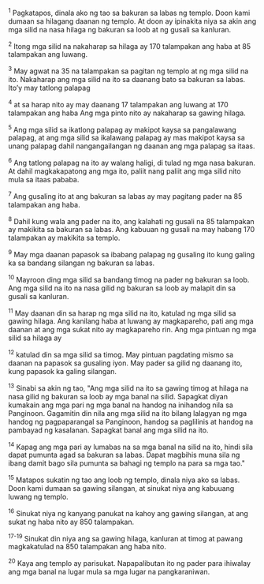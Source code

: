 <sup>1</sup>
Pagkatapos, dinala ako ng tao sa bakuran sa labas ng templo. Doon kami dumaan sa hilagang daanan ng templo. At doon ay ipinakita niya sa akin ang mga silid na nasa hilaga ng bakuran sa loob at ng gusali sa kanluran. 

<sup>2</sup>
Itong mga silid na nakaharap sa hilaga ay 170 talampakan ang haba at 85 talampakan ang luwang. 

<sup>3</sup>
May agwat na 35 na talampakan sa pagitan ng templo at ng mga silid na ito. Nakaharap ang mga silid na ito sa daanang bato sa bakuran sa labas. Itoʼy may tatlong palapag 

<sup>4</sup>
at sa harap nito ay may daanang 17 talampakan ang luwang at 170 talampakan ang haba Ang mga pinto nito ay nakaharap sa gawing hilaga. 

<sup>5</sup>
Ang mga silid sa ikatlong palapag ay makipot kaysa sa pangalawang palapag, at ang mga silid sa ikalawang palapag ay mas makipot kaysa sa unang palapag dahil nangangailangan ng daanan ang mga palapag sa itaas. 

<sup>6</sup>
Ang tatlong palapag na ito ay walang haligi, di tulad ng mga nasa bakuran. At dahil magkakapatong ang mga ito, paliit nang paliit ang mga silid nito mula sa itaas pababa. 

<sup>7</sup>
Ang gusaling ito at ang bakuran sa labas ay may pagitang pader na 85 talampakan ang haba. 

<sup>8</sup>
Dahil kung wala ang pader na ito, ang kalahati ng gusali na 85 talampakan ay makikita sa bakuran sa labas. Ang kabuuan ng gusali na may habang 170 talampakan ay makikita sa templo. 

<sup>9</sup>
May mga daanan papasok sa ibabang palapag ng gusaling ito kung galing ka sa bandang silangan ng bakuran sa labas. 

<sup>10</sup>
Mayroon ding mga silid sa bandang timog na pader ng bakuran sa loob. Ang mga silid na ito na nasa gilid ng bakuran sa loob ay malapit din sa gusali sa kanluran. 

<sup>11</sup>
May daanan din sa harap ng mga silid na ito, katulad ng mga silid sa gawing hilaga. Ang kanilang haba at luwang ay magkapareho, pati ang mga daanan at ang mga sukat nito ay magkapareho rin. Ang mga pintuan ng mga silid sa hilaga ay 

<sup>12</sup>
katulad din sa mga silid sa timog. May pintuan pagdating mismo sa daanan na papasok sa gusaling iyon. May pader sa gilid ng daanang ito, kung papasok ka galing silangan. 

<sup>13</sup>
Sinabi sa akin ng tao, "Ang mga silid na ito sa gawing timog at hilaga na nasa gilid ng bakuran sa loob ay mga banal na silid. Sapagkat diyan kumakain ang mga pari ng mga banal na handog na inihandog nila sa Panginoon. Gagamitin din nila ang mga silid na ito bilang lalagyan ng mga handog ng pagpaparangal sa Panginoon, handog sa paglilinis at handog na pambayad ng kasalanan. Sapagkat banal ang mga silid na ito. 

<sup>14</sup>
Kapag ang mga pari ay lumabas na sa mga banal na silid na ito, hindi sila dapat pumunta agad sa bakuran sa labas. Dapat magbihis muna sila ng ibang damit bago sila pumunta sa bahagi ng templo na para sa mga tao." 

<sup>15</sup>
Matapos sukatin ng tao ang loob ng templo, dinala niya ako sa labas. Doon kami dumaan sa gawing silangan, at sinukat niya ang kabuuang luwang ng templo. 

<sup>16</sup>
Sinukat niya ng kanyang panukat na kahoy ang gawing silangan, at ang sukat ng haba nito ay 850 talampakan.

<sup>17-19</sup>
Sinukat din niya ang sa gawing hilaga, kanluran at timog at pawang magkakatulad na 850 talampakan ang haba nito. 

<sup>20</sup>
Kaya ang templo ay parisukat. Napapalibutan ito ng pader para ihiwalay ang mga banal na lugar mula sa mga lugar na pangkaraniwan.